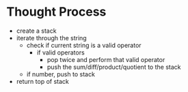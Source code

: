 # Thought Process

- create a stack
- iterate through the string
  - check if current string is a valid operator
    - if valid operators
      - pop twice and perform that valid operator
      - push the sum/diff/product/quotient to the stack
  - if number, push to stack​
- return top of stack
